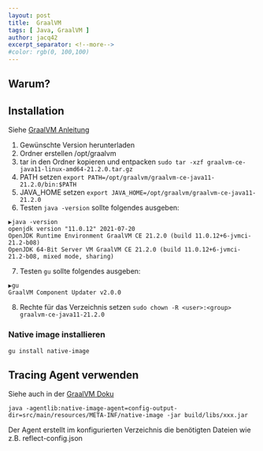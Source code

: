 ```yaml
---
layout: post
title:  GraalVM
tags: [ Java, GraalVM ]
author: jacq42
excerpt_separator: <!--more-->
#color: rgb(0, 100,100)
---
```


<!--more-->

## Warum?

## Installation

Siehe [GraalVM Anleitung](https://www.graalvm.org/docs/getting-started/linux/#installation-on-linux-platforms)

1. Gewünschte Version herunterladen
2. Ordner erstellen /opt/graalvm
3. tar in den Ordner kopieren und entpacken `sudo tar -xzf graalvm-ce-java11-linux-amd64-21.2.0.tar.gz`
4. PATH setzen `export PATH=/opt/graalvm/graalvm-ce-java11-21.2.0/bin:$PATH`
5. JAVA_HOME setzen `export JAVA_HOME=/opt/graalvm/graalvm-ce-java11-21.2.0`
6. Testen `java -version` sollte folgendes ausgeben:
```
▶java -version
openjdk version "11.0.12" 2021-07-20
OpenJDK Runtime Environment GraalVM CE 21.2.0 (build 11.0.12+6-jvmci-21.2-b08)
OpenJDK 64-Bit Server VM GraalVM CE 21.2.0 (build 11.0.12+6-jvmci-21.2-b08, mixed mode, sharing)
```
7. Testen `gu` sollte folgendes ausgeben:
```
▶gu
GraalVM Component Updater v2.0.0
```
8. Rechte für das Verzeichnis setzen `sudo chown -R <user>:<group> graalvm-ce-java11-21.2.0`

### Native image installieren

`gu install native-image`

## Tracing Agent verwenden

Siehe auch in der [GraalVM Doku](https://www.graalvm.org/reference-manual/native-image/Agent/)

`java -agentlib:native-image-agent=config-output-dir=src/main/resources/META-INF/native-image -jar build/libs/xxx.jar`

Der Agent erstellt im konfigurierten Verzeichnis die benötigten Dateien wie z.B. reflect-config.json